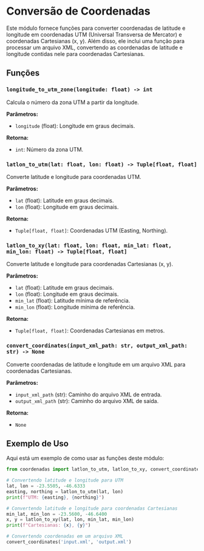 # Conversão de Coordenadas

Este módulo fornece funções para converter coordenadas de latitude e longitude em coordenadas UTM (Universal Transversa de Mercator) e coordenadas Cartesianas (x, y). Além disso, ele inclui uma função para processar um arquivo XML, convertendo as coordenadas de latitude e longitude contidas nele para coordenadas Cartesianas.

## Funções

### `longitude_to_utm_zone(longitude: float) -> int`

Calcula o número da zona UTM a partir da longitude.

**Parâmetros:**
- `longitude` (float): Longitude em graus decimais.

**Retorna:**
- `int`: Número da zona UTM.

### `latlon_to_utm(lat: float, lon: float) -> Tuple[float, float]`

Converte latitude e longitude para coordenadas UTM.

**Parâmetros:**
- `lat` (float): Latitude em graus decimais.
- `lon` (float): Longitude em graus decimais.

**Retorna:**
- `Tuple[float, float]`: Coordenadas UTM (Easting, Northing).

### `latlon_to_xy(lat: float, lon: float, min_lat: float, min_lon: float) -> Tuple[float, float]`

Converte latitude e longitude para coordenadas Cartesianas (x, y).

**Parâmetros:**
- `lat` (float): Latitude em graus decimais.
- `lon` (float): Longitude em graus decimais.
- `min_lat` (float): Latitude mínima de referência.
- `min_lon` (float): Longitude mínima de referência.

**Retorna:**
- `Tuple[float, float]`: Coordenadas Cartesianas em metros.

### `convert_coordinates(input_xml_path: str, output_xml_path: str) -> None`

Converte coordenadas de latitude e longitude em um arquivo XML para coordenadas Cartesianas.

**Parâmetros:**
- `input_xml_path` (str): Caminho do arquivo XML de entrada.
- `output_xml_path` (str): Caminho do arquivo XML de saída.

**Retorna:**
- `None`

## Exemplo de Uso

Aqui está um exemplo de como usar as funções deste módulo:

```python
from coordenadas import latlon_to_utm, latlon_to_xy, convert_coordinates

# Convertendo latitude e longitude para UTM
lat, lon = -23.5505, -46.6333
easting, northing = latlon_to_utm(lat, lon)
print(f"UTM: {easting}, {northing}")

# Convertendo latitude e longitude para coordenadas Cartesianas
min_lat, min_lon = -23.5600, -46.6400
x, y = latlon_to_xy(lat, lon, min_lat, min_lon)
print(f"Cartesianas: {x}, {y}")

# Convertendo coordenadas em um arquivo XML
convert_coordinates('input.xml', 'output.xml')
```
